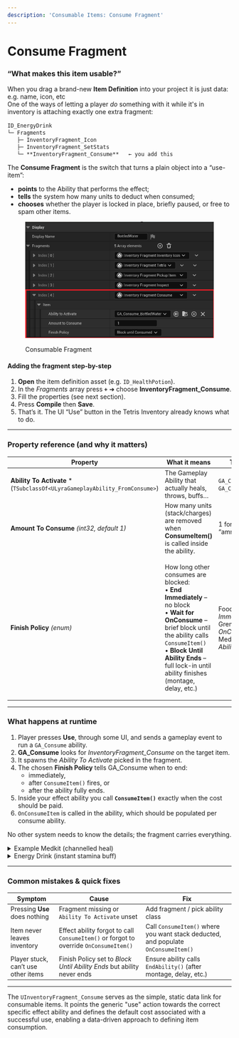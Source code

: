 ```yaml
---
description: 'Consumable Items: Consume Fragment'
---
```


# Consume Fragment

### “What makes this item usable?”

When you drag a brand-new **Item Definition** into your project it is just data: e.g. name, icon, etc\
One of the ways of letting a player _do_ something with it while it's in inventory is attaching exactly one extra fragment:

```
ID_EnergyDrink
└─ Fragments
   ├─ InventoryFragment_Icon
   ├─ InventoryFragment_SetStats
   └─ **InventoryFragment_Consume**   ← you add this
```

The **Consume Fragment** is the switch that turns a plain object into a “use-item”:

* **points** to the Ability that performs the effect;
* **tells** the system how many units to deduct when consumed;
* **chooses** whether the player is locked in place, briefly paused, or free to spam other items.

<figure><img src="../../../../.gitbook/assets/image (47).png" alt=""><figcaption><p>Consumable Fragment</p></figcaption></figure>

#### Adding the fragment step-by-step

1. **Open** the item definition asset (e.g. `ID_HealthPotion`).
2. In the _Fragments_ array press **`+`** ➜ choose **InventoryFragment\_Consume**.
3. Fill the properties (see next section).
4. Press **Compile** then **Save**.
5. That’s it. The UI “Use” button in the Tetris Inventory already knows what to do.

***

### Property reference (and why it matters)

| Property                                                                    | What it means                                                                                                                                                                                                                                                                                                      | Typical choices                                                                                                                    |
| --------------------------------------------------------------------------- | ------------------------------------------------------------------------------------------------------------------------------------------------------------------------------------------------------------------------------------------------------------------------------------------------------------------ | ---------------------------------------------------------------------------------------------------------------------------------- |
| **Ability To Activate** \*(`TSubclassOf<ULyraGameplayAbility_FromConsume>`) | The Gameplay Ability that actually heals, throws, buffs…                                                                                                                                                                                                                                                           | `GA_Consume_Medkit`, `GA_Consume_FragGrenade`                                                                                      |
| **Amount To Consume** _(int32, default 1)_                                  | How many units (stack/charges) are removed when **ConsumeItem()** is called inside the ability.                                                                                                                                                                                                                    | 1 for most items, 10 for “ammo boxes”, etc.                                                                                        |
| **Finish Policy** _(enum)_                                                  | <p>How long other consumes are blocked:<br>• <strong>End Immediately</strong> – no block<br>• <strong>Wait for OnConsume</strong> – brief block until the ability calls <code>ConsumeItem()</code><br>• <strong>Block Until Ability Ends</strong> – full lock-in until ability finishes (montage, delay, etc.)</p> | <p>Food buff → <em>End Immediately</em><br>Grenade → <em>Wait for OnConsume</em><br>Medkit → <em>Block Until Ability Ends</em></p> |

***

### What happens at runtime

1. Player presses **Use**, through some UI, and sends a gameplay event to run a `GA_Consume` ability.
2. **GA\_Consume** looks for _InventoryFragment\_Consume_ on the target item.
3. It spawns the _Ability To Activate_ picked in the fragment.
4. The chosen **Finish Policy** tells GA\_Consume when to end:
   * immediately,
   * after `ConsumeItem()` fires, or
   * after the ability fully ends.
5. Inside your effect ability you call **`ConsumeItem()`** exactly when the cost should be paid.
6. `OnConsumeItem` is called in the ability, which should be populated per consume ability.

No other system needs to know the details; the fragment carries everything.

<details>

<summary>Example Medkit (channelled heal)</summary>

| Setting             | Value                        |
| ------------------- | ---------------------------- |
| Ability To Activate | `GA_Consume_MedkitHeal`      |
| Amount To Consume   | 1                            |
| Finish Policy       | **Block Until Ability Ends** |

`GA_Consume_MedkitHeal` plays a 3-second montage, then calls `ConsumeItem()`, then `EndAbility()`.\
During those 3 s the player cannot start another consume.

</details>

<details>

<summary>Energy Drink (instant stamina buff)</summary>

| Setting             | Value                    |
| ------------------- | ------------------------ |
| Ability To Activate | `GA_Consume_EnergyDrink` |
| Amount To Consume   | 1                        |
| Finish Policy       | **End Immediately**      |

The effect ability applies a buff and calls `ConsumeItem()` in the same tick.\
The player can slam multiple drinks in rapid succession.

</details>

***

### Common mistakes & quick fixes

| Symptom                             | Cause                                                                                   | Fix                                                                                |
| ----------------------------------- | --------------------------------------------------------------------------------------- | ---------------------------------------------------------------------------------- |
| Pressing **Use** does nothing       | Fragment missing or `Ability To Activate` unset                                         | Add fragment / pick ability class                                                  |
| Item never leaves inventory         | Effect ability forgot to call  `ConsumeItem()` or forgot to override `OnConsumeItem()`  | Call `ConsumeItem()` where you want stack deducted, and populate `OnConsumeItem()` |
| Player stuck, can’t use other items | Finish Policy set to _Block Until Ability Ends_ but ability never ends                  | Ensure ability calls `EndAbility()` (after montage, delay, etc.)                   |

***

The `UInventoryFragment_Consume` serves as the simple, static data link for consumable items. It points the generic "use" action towards the correct specific effect ability and defines the default cost associated with a successful use, enabling a data-driven approach to defining item consumption.
